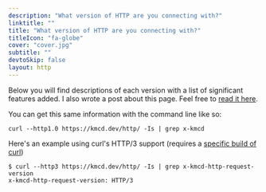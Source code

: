 ```yaml
---
description: "What version of HTTP are you connecting with?"
linktitle: ""
title: "What version of HTTP are you connecting with?"
titleIcon: "fa-globe"
cover: "cover.jpg"
subtitle: ""
devtoSkip: false
layout: http
---
```


Below you will find descriptions of each version with a list of significant features added. I also wrote a post about this page. Feel free to [read it here](/posts/http-tool/).

You can get this same information with the command line like so:

```shell
curl --http1.0 https://kmcd.dev/http/ -Is | grep x-kmcd
```

Here's an example using curl's HTTP/3 support (requires a [specific build of curl](https://curl.se/docs/http3.html))
```shell
$ curl --http3 https://kmcd.dev/http/ -Is | grep x-kmcd-http-request-version
x-kmcd-http-request-version: HTTP/3
```
